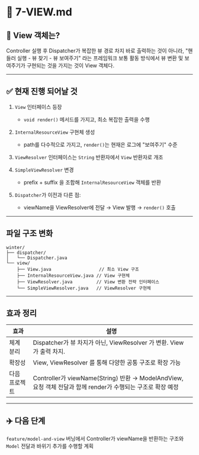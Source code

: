# 📘 7-VIEW\.md

## 👀 View 객체는?

Controller 실행 후 Dispatcher가 복잡한 뷰 경로 차지 바로 출력하는 것이 아니라,
"핸들러 실행 - 뷰 찾기 - 뷰 보여주기" 라는 프레임워크 보통 활동 방식에서
뷰 변환 및 보여주기가 구현되는 것을 가지는 것이 View 객체다.

---

## ✅ 현재 진행 되어날 것

1. `View` 인터페이스 등장

    * `void render()` 메서드를 가지고, 최소 복잡한 출력을 수행

2. `InternalResourceView` 구현체 생성

    * path를 다수적으로 가지고, `render()`는 현재은 로그에 "보여주기" 수준

3. `ViewResolver` 인터페이스는 `String` 반환자에서 `View` 반환자로 개조

4. `SimpleViewResolver` 변경

    * prefix + suffix 을 조합해 `InternalResourceView` 객체를 반환

5. `Dispatcher`가 이전과 다른 점:

    * viewName을 ViewResolver에 전달 → View 발행 → `render()` 호출

---

## 파일 구조 변화

```
winter/
├── dispatcher/
│   └── Dispatcher.java
└── view/
    ├── View.java                  // 최소 View 구조
    ├── InternalResourceView.java // View 구현체
    ├── ViewResolver.java         // View 변환 전략 인터페이스
    └── SimpleViewResolver.java   // ViewResolver 구현체
```

---

## 효과 정리

| 효과      | 설명                                                                                  |
| ------- | ----------------------------------------------------------------------------------- |
| 체계 분리   | Dispatcher가 뷰 차지가 아닌, ViewResolver 가 변환. View 가 출력 차지.                              |
| 확장성     | View, ViewResolver 를 통해 다양한 공통 구조로 확장 가능                                            |
| 다음 프로젝트 | Controller가 viewName(String) 반환 → ModelAndView, 요청 객체 전달과 함께 render가 수행되는 구조로 확장 예정 |

---

## ✈️ 다음 단계

`feature/model-and-view` 버닝에서 Controller가 viewName을 반환하는 구조와
`Model` 전달과 바위기 추가를 수행할 계획
